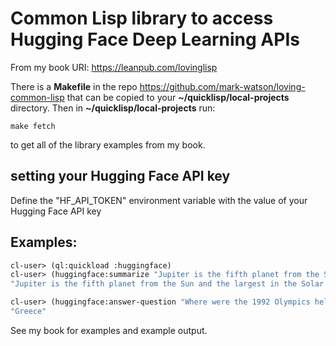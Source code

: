 # Common Lisp library to access Hugging Face Deep Learning APIs

From my book URI: https://leanpub.com/lovinglisp

There is a **Makefile** in the repo https://github.com/mark-watson/loving-common-lisp that can be copied
to your **~/quicklisp/local-projects** directory. Then in **~/quicklisp/local-projects** run:

    make fetch

to get all of the library examples from my book.


## setting your Hugging Face API key
 
 Define the  "HF_API_TOKEN" environment variable with the value of your Hugging Face API key

## Examples:

```lisp
cl-user> (ql:quickload :huggingface)
cl-user> (huggingface:summarize "Jupiter is the fifth planet from the Sun and the largest in the Solar System. It is a gas giant with a mass one-thousandth that of the Sun, but two-and-a-half times that of all the other planets in the Solar System combined. Jupiter is one of the brightest objects visible to the naked eye in the night sky, and has been known to ancient civilizations since before recorded history. It is named after the Roman god Jupiter.[19] When viewed from Earth, Jupiter can be bright enough for its reflected light to cast visible shadows,[20] and is on average the third-brightest natural object in the night sky after the Moon and Venus." 30)
"Jupiter is the fifth planet from the Sun and the largest in the Solar System. When viewed from Earth, Jupiter can be bright enough for its reflected light to cast visible shadows. It is on average the third-brightest natural object in the night sky after the Moon and Venus. It has been known to ancient civilizations since before recorded history."

cl-user> (huggingface:answer-question "Where were the 1992 Olympics held?" "The 1992 Olympics were in Greece")
"Greece"
```

See my book for examples and example output.
